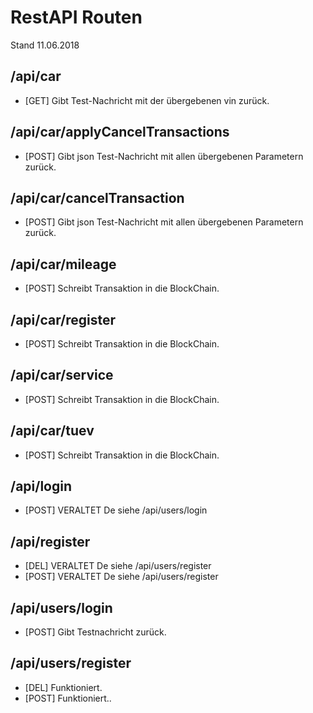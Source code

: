 # RestAPI Routen

Stand 11.06.2018

## /api/car

- [GET] Gibt Test-Nachricht mit der übergebenen vin zurück.

## /api/car/applyCancelTransactions

- [POST] Gibt json Test-Nachricht mit allen übergebenen Parametern zurück.

## /api/car/cancelTransaction

- [POST] Gibt json Test-Nachricht mit allen übergebenen Parametern zurück.

## /api/car/mileage

- [POST] Schreibt Transaktion in die BlockChain.

## /api/car/register

- [POST] Schreibt Transaktion in die BlockChain.

## /api/car/service

- [POST] Schreibt Transaktion in die BlockChain.

## /api/car/tuev

- [POST] Schreibt Transaktion in die BlockChain.

## /api/login

- [POST] VERALTET De siehe /api/users/login

## /api/register

- [DEL] VERALTET De siehe /api/users/register
- [POST] VERALTET De siehe /api/users/register

## /api/users/login

- [POST] Gibt Testnachricht zurück.

## /api/users/register

- [DEL] Funktioniert.
- [POST] Funktioniert..